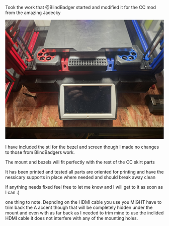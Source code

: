 Took the work that @BlindBadger started and modified it for the CC mod from the amazing Jadecky 

![Alt text of the image](https://github.com/GearNut/ColonyClacker/blob/main/Usermods/Gear_Nut/BTTHMDI5/Images/Front%20Open.jpg)

I have included the stl for the bezel and screen though I made no changes to those from BlindBadgers work. 

The mount and bezels will fit perfectly with the rest of the CC skirt parts 

It has been printed and tested all parts are oriented for printing and have the nessicary supports in place where needed and should break away clean 

If anything needs fixed feel free to let me know and I will get to it as soon as I can :) 

one thing to note. Depnding on the HDMI cable you use you MIGHT have to trim back the A accent though that will be completely hidden under the mount and even with as far back as I needed to trim mine to use the inclided HDMI cable it does not interfere with any of the mounting holes. 
